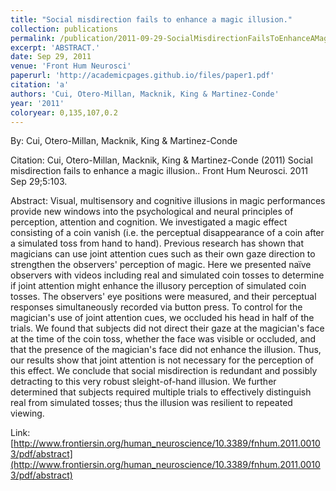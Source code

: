 ```yaml
---
title: "Social misdirection fails to enhance a magic illusion."
collection: publications
permalink: /publication/2011-09-29-SocialMisdirectionFailsToEnhanceAMagicIllusion_
excerpt: 'ABSTRACT.'
date: Sep 29, 2011
venue: 'Front Hum Neurosci'
paperurl: 'http://academicpages.github.io/files/paper1.pdf'
citation: 'a'
authors: 'Cui, Otero-Millan, Macknik, King & Martinez-Conde'
year: '2011'
coloryear: 0,135,107,0.2
---
```


By: Cui, Otero-Millan, Macknik, King & Martinez-Conde

Citation: Cui, Otero-Millan, Macknik, King & Martinez-Conde (2011) Social misdirection fails to enhance a magic illusion.. Front Hum Neurosci. 2011 Sep 29;5:103. 

Abstract: Visual, multisensory and cognitive illusions in magic performances provide new windows into the psychological and neural principles of perception, attention and cognition. We investigated a magic effect consisting of a coin vanish (i.e. the perceptual disappearance of a coin after a simulated toss from hand to hand). Previous research has shown that magicians can use joint attention cues such as their own gaze direction to strengthen the observers' perception of magic. Here we presented naïve observers with videos including real and simulated coin tosses to determine if joint attention might enhance the illusory perception of simulated coin tosses. The observers' eye positions were measured, and their perceptual responses simultaneously recorded via button press. To control for the magician's use of joint attention cues, we occluded his head in half of the trials. We found that subjects did not direct their gaze at the magician's face at the time of the coin toss, whether the face was visible or occluded, and that the presence of the magician's face did not enhance the illusion. Thus, our results show that joint attention is not necessary for the perception of this effect. We conclude that social misdirection is redundant and possibly detracting to this very robust sleight-of-hand illusion. We further determined that subjects required multiple trials to effectively distinguish real from simulated tosses; thus the illusion was resilient to repeated viewing.

Link: [http://www.frontiersin.org/human_neuroscience/10.3389/fnhum.2011.00103/pdf/abstract](http://www.frontiersin.org/human_neuroscience/10.3389/fnhum.2011.00103/pdf/abstract)
